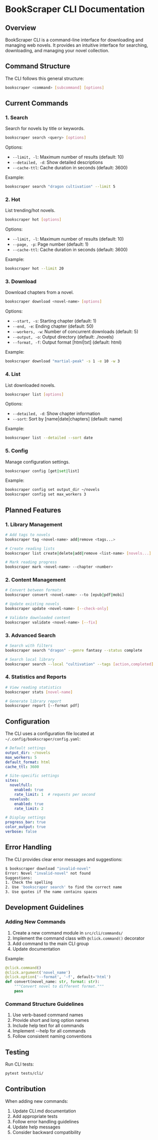 # BookScraper CLI Documentation

## Overview

BookScraper CLI is a command-line interface for downloading and managing web novels. It provides an intuitive interface for searching, downloading, and managing your novel collection.

## Command Structure

The CLI follows this general structure:
```bash
bookscraper <command> [subcommand] [options]
```

## Current Commands

### 1. Search
Search for novels by title or keywords.

```bash
bookscraper search <query> [options]
```

Options:
- `--limit, -l`: Maximum number of results (default: 10)
- `--detailed, -d`: Show detailed descriptions
- `--cache-ttl`: Cache duration in seconds (default: 3600)

Example:
```bash
bookscraper search "dragon cultivation" --limit 5
```

### 2. Hot
List trending/hot novels.

```bash
bookscraper hot [options]
```

Options:
- `--limit, -l`: Maximum number of results (default: 10)
- `--page, -p`: Page number (default: 1)
- `--cache-ttl`: Cache duration in seconds (default: 3600)

Example:
```bash
bookscraper hot --limit 20
```

### 3. Download
Download chapters from a novel.

```bash
bookscraper download <novel-name> [options]
```

Options:
- `--start, -s`: Starting chapter (default: 1)
- `--end, -e`: Ending chapter (default: 50)
- `--workers, -w`: Number of concurrent downloads (default: 5)
- `--output, -o`: Output directory (default: ./novels)
- `--format, -f`: Output format [html|txt] (default: html)

Example:
```bash
bookscraper download "martial-peak" -s 1 -e 10 -w 3
```

### 4. List
List downloaded novels.

```bash
bookscraper list [options]
```

Options:
- `--detailed, -d`: Show chapter information
- `--sort`: Sort by [name|date|chapters] (default: name)

Example:
```bash
bookscraper list --detailed --sort date
```

### 5. Config
Manage configuration settings.

```bash
bookscraper config [get|set|list]
```

Example:
```bash
bookscraper config set output_dir ~/novels
bookscraper config set max_workers 3
```

## Planned Features

### 1. Library Management
```bash
# Add tags to novels
bookscraper tag <novel-name> add|remove <tags...>

# Create reading lists
bookscraper list create|delete|add|remove <list-name> [novels...]

# Mark reading progress
bookscraper mark <novel-name> --chapter <number>
```

### 2. Content Management
```bash
# Convert between formats
bookscraper convert <novel-name> --to [epub|pdf|mobi]

# Update existing novels
bookscraper update <novel-name> [--check-only]

# Validate downloaded content
bookscraper validate <novel-name> [--fix]
```

### 3. Advanced Search
```bash
# Search with filters
bookscraper search "dragon" --genre fantasy --status complete

# Search local library
bookscraper search --local "cultivation" --tags [action,completed]
```

### 4. Statistics and Reports
```bash
# View reading statistics
bookscraper stats [novel-name]

# Generate library report
bookscraper report [--format pdf]
```

## Configuration

The CLI uses a configuration file located at `~/.config/bookscraper/config.yaml`:

```yaml
# Default settings
output_dir: ~/novels
max_workers: 5
default_format: html
cache_ttl: 3600

# Site-specific settings
sites:
  novelfull:
    enabled: true
    rate_limit: 1  # requests per second
  novelusb:
    enabled: true
    rate_limit: 2

# Display settings
progress_bar: true
color_output: true
verbose: false
```

## Error Handling

The CLI provides clear error messages and suggestions:

```bash
$ bookscraper download "invalid-novel"
Error: Novel "invalid-novel" not found
Suggestions:
1. Check the spelling
2. Use 'bookscraper search' to find the correct name
3. Use quotes if the name contains spaces
```

## Development Guidelines

### Adding New Commands

1. Create a new command module in `src/cli/commands/`
2. Implement the command class with `@click.command()` decorator
3. Add command to the main CLI group
4. Update documentation

Example:
```python
@click.command()
@click.argument('novel_name')
@click.option('--format', '-f', default='html')
def convert(novel_name: str, format: str):
    """Convert novel to different format."""
    pass
```

### Command Structure Guidelines

1. Use verb-based command names
2. Provide short and long option names
3. Include help text for all commands
4. Implement --help for all commands
5. Follow consistent naming conventions

## Testing

Run CLI tests:
```bash
pytest tests/cli/
```

## Contribution

When adding new commands:

1. Update CLI.md documentation
2. Add appropriate tests
3. Follow error handling guidelines
4. Update help messages
5. Consider backward compatibility
